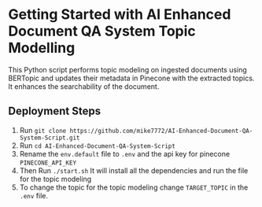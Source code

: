 # Getting Started with AI Enhanced Document QA System Topic Modelling

This Python script performs topic modeling on ingested documents using BERTopic and updates their metadata in Pinecone with the extracted topics. It enhances the searchability of the document.

## Deployment Steps

1. Run `git clone https://github.com/mike7772/AI-Enhanced-Document-QA-System-Script.git`
2. Run `cd AI-Enhanced-Document-QA-System-Script`  
3. Rename the `env.default` file to `.env` and the api key for pinecone `PINECONE_API_KEY` 
4. Then Run `./start.sh`  It will install all the dependencies and run the file for the topic modeling
5. To change the topic for the topic modeling change `TARGET_TOPIC` in the `.env` file.
   